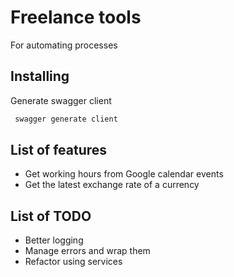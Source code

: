 # Freelance tools

For automating processes

## Installing

Generate swagger client

```bash
 swagger generate client
```

## List of features

- Get working hours from Google calendar events
- Get the latest exchange rate of a currency

## List of TODO

- Better logging
- Manage errors and wrap them
- Refactor using services